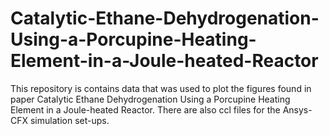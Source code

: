 # Catalytic-Ethane-Dehydrogenation-Using-a-Porcupine-Heating-Element-in-a-Joule-heated-Reactor
This repository is contains data that was used to plot the figures found in paper Catalytic Ethane Dehydrogenation Using a Porcupine Heating Element in a Joule-heated Reactor. 
There are also ccl files for the Ansys-CFX simulation set-ups. 
